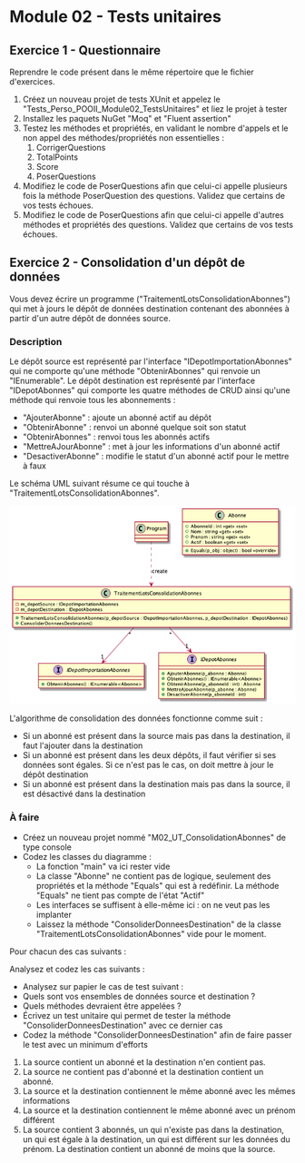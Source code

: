 # Module 02 - Tests unitaires

## Exercice 1 - Questionnaire

Reprendre le code présent dans le même répertoire que le fichier d'exercices.

1. Créez un nouveau projet de tests XUnit et appelez le "Tests_Perso_POOII_Module02_TestsUnitaires" et liez le projet à tester
2. Installez les paquets NuGet "Moq" et "Fluent assertion"
3. Testez les méthodes et propriétés, en validant le nombre d'appels et le non appel des méthodes/propriétés non essentielles :
   1. CorrigerQuestions
   2. TotalPoints
   3. Score
   4. PoserQuestions
4. Modifiez le code de PoserQuestions afin que celui-ci appelle plusieurs fois la méthode PoserQuestion des questions. Validez que certains de vos tests échoues.
5. Modifiez le code de PoserQuestions afin que celui-ci appelle d'autres méthodes et propriétés des questions. Validez que certains de vos tests échoues.

## Exercice 2 - Consolidation d'un dépôt de données

Vous devez écrire un programme ("TraitementLotsConsolidationAbonnes") qui met à jours le dépôt de données destination contenant des abonnées à partir d'un autre dépôt de données source.

### Description

Le dépôt source est représenté par l'interface "IDepotImportationAbonnes" qui ne comporte qu'une méthode "ObtenirAbonnes" qui renvoie un "IEnumerable<Abonne>". Le dépôt destination est représenté par l'interface "IDepotAbonnes" qui comporte les quatre méthodes de CRUD ainsi qu'une méthode qui renvoie tous les abonnements :

- "AjouterAbonne" : ajoute un abonné actif au dépôt
- "ObtenirAbonne" : renvoi un abonné quelque soit son statut
- "ObtenirAbonnes" : renvoi tous les abonnés actifs
- "MettreAJourAbonne" : met à jour les informations d'un abonné actif
- "DesactiverAbonne" : modifie le statut d'un abonné actif pour le mettre à faux

Le schéma UML suivant résume ce qui touche à "TraitementLotsConsolidationAbonnes".

![Diagramme classes Abonnés](../images/Module02_TestsUnitaires/diag/abonnes/Abonnes.png)

L'algorithme de consolidation des données fonctionne comme suit :

- Si un abonné est présent dans la source mais pas dans la destination, il faut l'ajouter dans la destination
- Si un abonné est présent dans les deux dépôts, il faut vérifier si ses données sont égales. Si ce n'est pas le cas, on doit mettre à jour le dépôt destination
- Si un abonné est présent dans la destination mais pas dans la source, il est désactivé dans la destination

### À faire

- Créez un nouveau projet nommé "M02_UT_ConsolidationAbonnes" de type console
- Codez les classes du diagramme :
  - La fonction "main" va ici rester vide
  - La classe "Abonne" ne contient pas de logique, seulement des propriétés et la méthode "Equals" qui est à redéfinir. La méthode "Equals" ne tient pas compte de l'état "Actif"
  - Les interfaces se suffisent à elle-même ici : on ne veut pas les implanter
  - Laissez la méthode "ConsoliderDonneesDestination" de la classe "TraitementLotsConsolidationAbonnes" vide pour le moment.

Pour chacun des cas suivants :

Analysez et codez les cas suivants :

- Analysez sur papier le cas de test suivant : 
 - Quels sont vos ensembles de données source et destination ?
 - Quels méthodes devraient être appelées ?
- Écrivez un test unitaire qui permet de tester la méthode "ConsoliderDonneesDestination" avec ce dernier cas
- Codez la méthode "ConsoliderDonneesDestination" afin de faire passer le test avec un minimum d'efforts

1. La source contient un abonné et la destination n'en contient pas.
2. La source ne contient pas d'abonné et la destination contient un abonné.
3. La source et la destination contiennent le même abonné avec les mêmes informations
4. La source et la destination contiennent le même abonné avec un prénom différent
5. La source contient 3 abonnés, un qui n'existe pas dans la destination, un qui est égale à la destination, un qui est différent sur les données du prénom. La destination contient un abonné de moins que la source.
